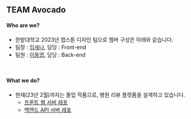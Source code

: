 ## TEAM Avocado

#### Who are we?
- 한밭대학교 2023년 캡스톤 디자인 팀으로 멤버 구성은 아래와 같습니다.
- 팀장 : [임세나](https://github.com/LimSeNa), 담당 : Front-end
- 팀원 : [이동엽](https://github.com/2dongyeop), 담당 : Back-end

<br/>

#### What we do?
- 현재(23년 2월)까지는 졸업 작품으로, 병원 리뷰 플랫폼을 설계하고 있습니다.
  - [프론트 웹 서버 레포](https://github.com/HBNU-Avocado/Avocado-frontend)
  - [백엔드 API 서버 레포](https://github.com/HBNU-Avocado/Avocado-backend)

<br/>


